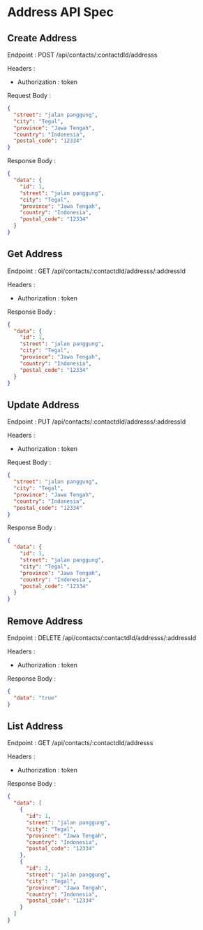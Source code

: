 # Address API Spec

## Create Address

Endpoint : POST /api/contacts/:contactdId/addresss

Headers :

- Authorization : token

Request Body :

```json
{
  "street": "jalan panggung",
  "city": "Tegal",
  "province": "Jawa Tengah",
  "country": "Indonesia",
  "postal_code": "12334"
}
```

Response Body :

```json
{
  "data": {
    "id": 1,
    "street": "jalan panggung",
    "city": "Tegal",
    "province": "Jawa Tengah",
    "country": "Indonesia",
    "postal_code": "12334"
  }
}
```

## Get Address

Endpoint : GET /api/contacts/:contactdId/addresss/:addressId

Headers :

- Authorization : token


Response Body :

```json
{
  "data": {
    "id": 1,
    "street": "jalan panggung",
    "city": "Tegal",
    "province": "Jawa Tengah",
    "country": "Indonesia",
    "postal_code": "12334"
  }
}
````

## Update Address

Endpoint : PUT /api/contacts/:contactdId/addresss/:addressId

Headers :

- Authorization : token

Request Body :

```json
{
  "street": "jalan panggung",
  "city": "Tegal",
  "province": "Jawa Tengah",
  "country": "Indonesia",
  "postal_code": "12334"
}
```

Response Body :

```json
{
  "data": {
    "id": 1,
    "street": "jalan panggung",
    "city": "Tegal",
    "province": "Jawa Tengah",
    "country": "Indonesia",
    "postal_code": "12334"
  }
}
```

## Remove Address

Endpoint : DELETE /api/contacts/:contactdId/addresss/:addressId

Headers :

- Authorization : token

Response Body :

```json
{
  "data": "true"
}
```

## List Address

Endpoint : GET /api/contacts/:contactdId/addresss

Headers :

- Authorization : token

Response Body :

```json
{
  "data": [
    {
      "id": 1,
      "street": "jalan panggung",
      "city": "Tegal",
      "province": "Jawa Tengah",
      "country": "Indonesia",
      "postal_code": "12334"
    },
    {
      "id": 2,
      "street": "jalan panggung",
      "city": "Tegal",
      "province": "Jawa Tengah",
      "country": "Indonesia",
      "postal_code": "12334"
    }
  ]
}
```
